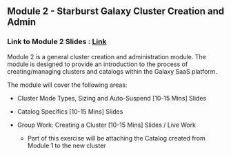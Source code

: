 ## Module 2 - Starburst Galaxy Cluster Creation and Admin
### Link to Module 2 Slides : [Link](https://docs.google.com/presentation/d/1o3LiT0uKopCGgKTV51Wse_1K82YeNA6V5OJN62ouW6Q/edit?usp=sharing)

Module 2 is a general cluster creation and administration module. The module is designed to provide an introduction to the process of creating/managing clusters and catalogs within the Galaxy SaaS platform. 

The module will cover the following areas:

- Cluster Mode Types, Sizing and Auto-Suspend [10-15 Mins] Slides

- Catalog Specifics [10-15 Mins] Slides

- Group Work: Creating a Cluster [10-15 Mins] Slides / Live Work
    - Part of this exercise will be attaching the Catalog created from Module 1 to the new cluster



